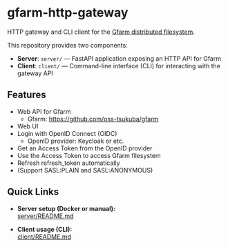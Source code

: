 # gfarm-http-gateway

HTTP gateway and CLI client for the [Gfarm distributed filesystem](https://github.com/oss-tsukuba/gfarm).

This repository provides two components:  
- **Server**: `server/` — FastAPI application exposing an HTTP API for Gfarm  
- **Client**: `client/` — Command-line interface (CLI) for interacting with the gateway API  


## Features

- Web API for Gfarm
  - Gfarm: <https://github.com/oss-tsukuba/gfarm>
- Web UI
- Login with OpenID Connect (OIDC)
  - OpenID provider: Keycloak or etc.
- Get an Access Token from the OpenID provider
- Use the Access Token to access Gfarm filesystem
- Refresh refresh_token automatically
- (Support SASL:PLAIN and SASL:ANONYMOUS)


## Quick Links

- **Server setup (Docker or manual):**  
  [server/README.md](./server/README.md)

- **Client usage (CLI):**  
  [client/README.md](./client/README.md)

